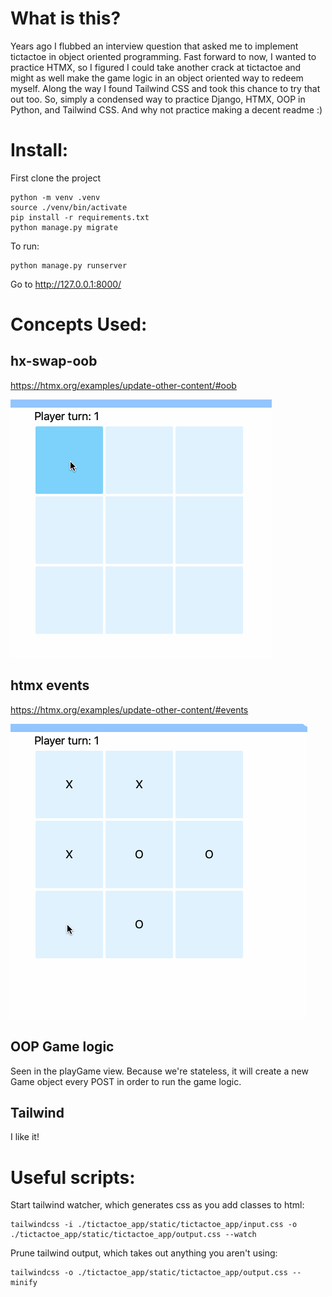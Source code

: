 # What is this?

Years ago I flubbed an interview question that asked me to implement tictactoe in object oriented programming. Fast forward to now, I wanted to practice HTMX, so I figured I could take another crack at tictactoe and might as well make the game logic in an object oriented way to redeem myself. Along the way I found Tailwind CSS and took this chance to try that out too. So, simply a condensed way to practice Django, HTMX, OOP in Python, and Tailwind CSS. And why not practice making a decent readme :)

# Install:

First clone the project
```
python -m venv .venv
source ./venv/bin/activate
pip install -r requirements.txt
python manage.py migrate
```

To run:
```
python manage.py runserver
```

Go to http://127.0.0.1:8000/

# Concepts Used:
## hx-swap-oob
https://htmx.org/examples/update-other-content/#oob

![oob](./gifs/oob.gif)

## htmx events
https://htmx.org/examples/update-other-content/#events

![events](./gifs/event.gif)

## OOP Game logic
Seen in the playGame view. Because we're stateless, it will create a new Game object every POST in order to run the game logic.
## Tailwind
I like it!

# Useful scripts:

Start tailwind watcher, which generates css as you add classes to html:
```
tailwindcss -i ./tictactoe_app/static/tictactoe_app/input.css -o ./tictactoe_app/static/tictactoe_app/output.css --watch
```

Prune tailwind output, which takes out anything you aren't using:
```
tailwindcss -o ./tictactoe_app/static/tictactoe_app/output.css --minify
```
